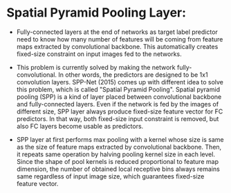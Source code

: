 # Spatial Pyramid Pooling Layer:

* Fully-connected layers at the end of networks as target label predictor need to know how many number of features will be coming from feature maps 
extracted by convolutional backbone. This automatically creates fixed-size constraint on input images fed to the networks. 

* This problem is currently solved by making the network fully-convolutional. In other words, the predictors are designed to be 1x1 convolution layers. 
SPP-Net (2015) comes up with different idea to solve this problem, which is called "Spatial Pyramid Pooling". Spatial pyramid pooling (SPP) is a kind of 
layer placed between convolutional backbone and fully-connected layers. Even if the network is fed by the images of different size, SPP layer always 
produce fixed-size feature vector for FC predictors. In that way, both fixed-size input constraint is removed, but also FC layers become usable as 
predictors. 

* SPP layer at first performs max pooling with a kernel whose size is same as the size of feature maps extracted by convolutional backbone. Then, it 
repeats same operation by halving pooling kernel size in each level. Since the shape of pool kernels is reduced proportional to feature map dimension, 
the number of obtained local receptive bins always remains same regardless of input image size, which guarantees fixed-size feature vector. 

